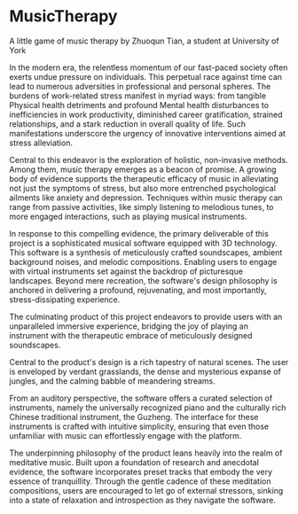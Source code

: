 # MusicTherapy
A little game of music therapy by Zhuoqun Tian, a student at University of York


In the modern era, the relentless momentum of our fast-paced society often exerts undue pressure on individuals. This perpetual race against time can lead to numerous adversities in professional and personal spheres. The burdens of work-related stress manifest in myriad ways: from tangible Physical health detriments and profound Mental health disturbances to inefficiencies in work productivity, diminished career gratification, strained relationships, and a stark reduction in overall quality of life. Such manifestations underscore the urgency of innovative interventions aimed at stress alleviation.

Central to this endeavor is the exploration of holistic, non-invasive methods. Among them, music therapy emerges as a beacon of promise. A growing body of evidence supports the therapeutic efficacy of music in alleviating not just the symptoms of stress, but also more entrenched psychological ailments like anxiety and depression. Techniques within music therapy can range from passive activities, like simply listening to melodious tunes, to more engaged interactions, such as playing musical instruments.

In response to this compelling evidence, the primary deliverable of this project is a sophisticated musical software equipped with 3D technology. This software is a synthesis of meticulously crafted soundscapes, ambient background noises, and melodic compositions. Enabling users to engage with virtual instruments set against the backdrop of picturesque landscapes. Beyond mere recreation, the software's design philosophy is anchored in delivering a profound, rejuvenating, and most importantly, stress-dissipating experience.

The culminating product of this project endeavors to provide users with an unparalleled immersive experience, bridging the joy of playing an instrument with the therapeutic embrace of meticulously designed soundscapes.

Central to the product's design is a rich tapestry of natural scenes. The user is enveloped by verdant grasslands, the dense and mysterious expanse of jungles, and the calming babble of meandering streams.

From an auditory perspective, the software offers a curated selection of instruments, namely the universally recognized piano and the culturally rich Chinese traditional instrument, the Guzheng. The interface for these instruments is crafted with intuitive simplicity, ensuring that even those unfamiliar with music can effortlessly engage with the platform. 

The underpinning philosophy of the product leans heavily into the realm of meditative music. Built upon a foundation of research and anecdotal evidence, the software incorporates preset tracks that embody the very essence of tranquillity. Through the gentle cadence of these meditation compositions, users are encouraged to let go of external stressors, sinking into a state of relaxation and introspection as they navigate the software.
